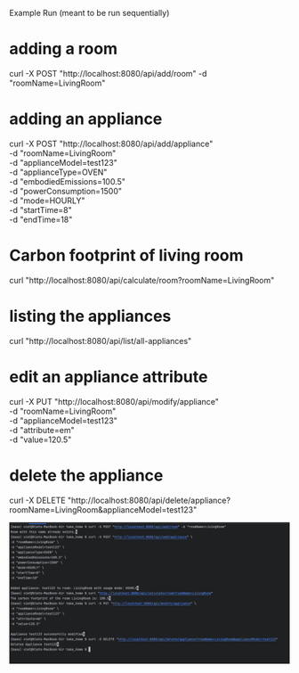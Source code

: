 
Example Run (meant to be run sequentially)
# adding a room
curl -X POST "http://localhost:8080/api/add/room" -d "roomName=LivingRoom"

# adding an appliance
curl -X POST "http://localhost:8080/api/add/appliance" \
-d "roomName=LivingRoom" \
-d "applianceModel=test123" \
-d "applianceType=OVEN" \
-d "embodiedEmissions=100.5" \
-d "powerConsumption=1500" \
-d "mode=HOURLY" \
-d "startTime=8" \
-d "endTime=18"

# Carbon footprint of living room
curl "http://localhost:8080/api/calculate/room?roomName=LivingRoom"

# listing the appliances
curl "http://localhost:8080/api/list/all-appliances"

# edit an appliance attribute
curl -X PUT "http://localhost:8080/api/modify/appliance" \
-d "roomName=LivingRoom" \
-d "applianceModel=test123" \
-d "attribute=em" \
-d "value=120.5"

# delete the appliance
curl -X DELETE "http://localhost:8080/api/delete/appliance?roomName=LivingRoom&applianceModel=test123"

![img.png](img.png)